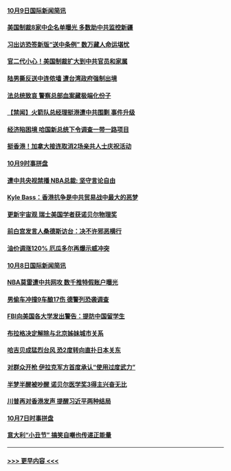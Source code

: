 #### [10月9日国际新闻简讯](../pages/prog202/a102682276.md?t=10090955) 
#### [美国制裁8家中企名单曝光 多数助中共监控新疆](../pages/prog202/a102682204.md?t=10090955) 
#### [习出访恐签新版“送中条例” 数万藏人命运堪忧](../pages/prog202/a102682192.md?t=10090955) 
#### [官二代小心！美国制裁扩大到中共官员和家属](../pages/prog202/a102682097.md?t=10090955) 
#### [陆男撕反送中连侬墙 遭台湾政府强制出境](../pages/prog202/a102682060.md?t=10090955) 
#### [法总统致哀 警察总部血案藏极端化份子](../pages/prog202/a102681966.md?t=10090955) 
#### [【禁闻】火箭队总经理挺港遭中共围剿 事件升级](../pages/prog202/a102681952.md?t=10090955) 
#### [经济陷困境 哈国新总统下令调查一带一路项目](../pages/prog202/a102681886.md?t=10090955) 
#### [挺香港！加拿大接连取消2场亲共人士庆祝活动](../pages/prog202/a102681914.md?t=10090955) 
#### [10月9时事拼盘](../pages/prog202/a102681912.md?t=10090955) 
#### [遭中共央视禁播 NBA总裁: 坚守言论自由](../pages/prog202/a102681895.md?t=10090955) 
#### [Kyle Bass：香港抗争是中共贸易战中最大的恶梦](../pages/prog202/a102681827.md?t=10090955) 
#### [更新宇宙观 瑞士美国学者获诺贝尔物理奖](../pages/prog202/a102681741.md?t=10090955) 
#### [前白宫发言人桑德斯访台：决不许邪恶横行](../pages/prog202/a102681693.md?t=10090955) 
#### [油价调涨120% 厄瓜多尔再爆示威冲突](../pages/prog202/a102681562.md?t=10090955) 
#### [10月8日国际新闻简讯](../pages/prog202/a102681523.md?t=10090955) 
#### [NBA莫雷遭中共网攻 数千推特假账户曝光](../pages/prog202/a102681478.md?t=10090955) 
#### [男偷车冲撞9车酿17伤 德警列恐袭调查](../pages/prog202/a102681390.md?t=10090955) 
#### [FBI向美国各大学发出警告：提防中国留学生](../pages/prog202/a102681466.md?t=10090955) 
#### [布拉格决定解除与北京姊妹城市关系](../pages/prog202/a102681430.md?t=10090955) 
#### [哈吉贝成猛烈台风 恐2度转向直扑日本关东](../pages/prog202/a102681388.md?t=10090955) 
#### [对群众开枪 伊拉克军方首度承认“使用过度武力”](../pages/prog202/a102681349.md?t=10090955) 
#### [半梦半醒被吵醒 诺贝尔医学奖3得主兴奋无比](../pages/prog202/a102681296.md?t=10090955) 
#### [川普再对香港发声 提醒习近平两种结局](../pages/prog202/a102681295.md?t=10090955) 
#### [10月7日时事拼盘](../pages/prog202/a102681197.md?t=10090955) 
#### [意大利“小丑节” 搞笑自嘲也传递正能量](../pages/prog202/a102681137.md?t=10090955) 

----
#### [ >>> 更早内容 <<< ](../indexes/prog202-earlier.md)
